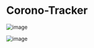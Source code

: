 # Corono-Tracker         

![image](https://user-images.githubusercontent.com/71688954/162769186-da77a554-c1f8-4d41-b46f-2c8d09c185c8.png)


![image](https://user-images.githubusercontent.com/71688954/162769313-31ce35f7-d2ee-408f-8391-75def47576e7.png)
